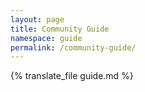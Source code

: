 ```yaml
---
layout: page
title: Community Guide
namespace: guide
permalink: /community-guide/
---
```


{% translate_file guide.md %}

